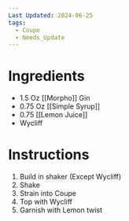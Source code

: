 ```yaml
---
Last Updated: 2024-06-25
tags:
  - Coupe
  - Needs_Update
---
```


# Ingredients
- 1.5 Oz [[Morpho]] Gin
- 0.75 Oz [[Simple Syrup]]
- 0.75 [[Lemon Juice]]
- Wycliff

# Instructions
1. Build in shaker (Except Wycliff)
2. Shake 
3. Strain into Coupe
4. Top with Wycliff
5. Garnish with Lemon twist

